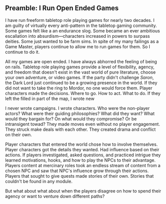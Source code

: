 ## Preamble: I Run Open Ended Games

I have run freeform tabletop role playing games for nearly two decades. I am guilty of virtually every anti-pattern in the tabletop gaming community. Some games felt like a an endurance slog. Some became an ever ambitious escallation into absurdism—characters increased in powers to surpass deities. Some just wanted to be farm sims. In spite of my many failings as a Game Master, players continue to allow me to run games for them. So I continue to do it. 

All my games are open ended. I have always abhorred the feeling of being on rails. Tabletop role playing games provide a level of flexibility, agency, and freedom that doesn't exist in the vast world of pure literature, choose your own adventure, or video games. If the party didn't challenge *Saron*, the Dark Lord just continued to be a growing presence in the world. If they did not want to take the ring to Mordor, no one would force them. Player characters made the decisions. Where to go. How to act. What to do. If they left the filled in part of the map, I wrote new 

I never wrote campaigns. I wrote characters. Who were the non-player actors? What were their guiding philosophies? What did they want? What would they bargain for? On what would they compromise? Or be intransigent towad? They made moves even without no player engagement. They struck make deals with each other. They created drama and conflict on their own. 

Player characters that entered the world chose how to involve themselves. Player characters got the details they wanted. Had influence based on their actions. If players investigated, asked questions, and practiced intrigue they learned motivations, hooks, and how to play the NPCs to their advantage. Players content at mercinary roles took an endless stream of content from a chosen NPC and saw that NPC's influence grow through their actions. Players that sought to give quests made stories of their own. Stories that couldn't be found in any module.

But what about what about when the players disagree on how to spend their agency or want to venture down different paths?
